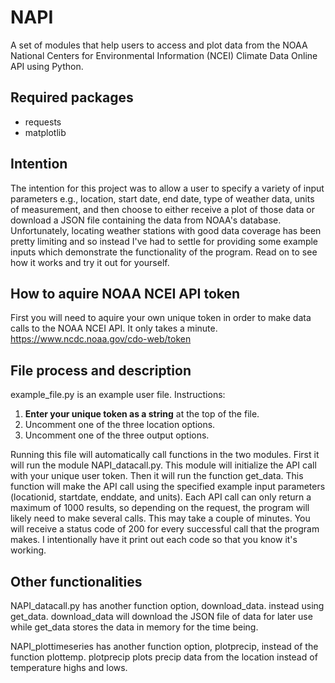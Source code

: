 # NAPI
A set of modules that help users to access and plot data from the NOAA National Centers for Environmental Information (NCEI) Climate Data Online API using Python.

## Required packages
- requests
- matplotlib

## Intention
The intention for this project was to allow a user to specify a variety of input parameters e.g., location, start date, end date, type of weather data, units of measurement, and then choose to either receive a plot of those data or download a JSON file containing the data from NOAA's database. Unfortunately, locating weather stations with good data coverage has been pretty limiting and so instead I've had to settle for providing some example inputs which demonstrate the functionality of the program. Read on to see how it works and try it out for yourself.

## How to aquire NOAA NCEI API token
First you will need to aquire your own unique token in order to make data calls to the NOAA NCEI API. It only takes a minute.
https://www.ncdc.noaa.gov/cdo-web/token

## File process and description
example_file.py is an example user file.
Instructions:
1) **Enter your unique token as a string** at the top of the file. 
2) Uncomment one of the three location options.
3) Uncomment one of the three output options.

Running this file will automatically call functions in the two modules. First it will run the module NAPI_datacall.py. This module will initialize the API call with your unique user token. Then it will run the function get_data. This function will make the API call using the specified example input parameters (locationid, startdate, enddate, and units). Each API call can only return a maximum of 1000 results, so depending on the request, the program will likely need to make several calls. This may take a couple of minutes. You will receive a status code of 200 for every successful call that the program makes. I intentionally have it print out each code so that you know it's working.

## Other functionalities
NAPI_datacall.py has another function option, download_data.  instead using get_data. download_data will download the JSON file of data for later use while get_data stores the data in memory for the time being.

NAPI_plottimeseries has another function option, plotprecip, instead of the function plottemp. plotprecip plots precip data from the location instead of temperature highs and lows.
